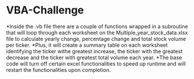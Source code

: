 # VBA-Challenge

*Inside the .vb file there are a couple of functions wrapped in a subroutine that will loop through each worksheet on the Multiple_year_stock_data.xlsx file to calculate yearly change, percentage change and total stock volume per ticker. 
*Plus, it will create a summary table on each worksheet identifying the ticker withe greatest increase, the ticker with the greatest decrease and the ticker with greatest total volume each year.
*The base code will turn off certain excel functionalities to speed up runtime and will restart the functionalities upon completion.
